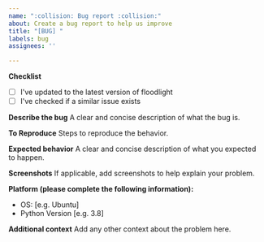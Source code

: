 ```yaml
---
name: ":collision: Bug report :collision:"
about: Create a bug report to help us improve
title: "[BUG] "
labels: bug
assignees: ''

---
```


**Checklist**
- [ ] I've updated to the latest version of floodlight
- [ ] I've checked if a similar issue exists

**Describe the bug**
A clear and concise description of what the bug is.

**To Reproduce**
Steps to reproduce the behavior.

**Expected behavior**
A clear and concise description of what you expected to happen.

**Screenshots**
If applicable, add screenshots to help explain your problem.

**Platform (please complete the following information):**
 - OS: [e.g. Ubuntu]
 - Python Version [e.g. 3.8]

**Additional context**
Add any other context about the problem here.
